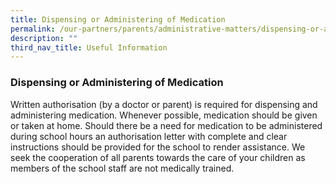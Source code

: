 ```yaml
---
title: Dispensing or Administering of Medication
permalink: /our-partners/parents/administrative-matters/dispensing-or-administering-of-medication/
description: ""
third_nav_title: Useful Information
---
```


### **Dispensing or Administering of Medication**
Written authorisation (by a doctor or parent) is required for dispensing and administering medication. Whenever possible, medication should be given or taken at home. Should there be a need for medication to be administered during school hours an authorisation letter with complete and clear instructions should be provided for the school to render assistance. We seek the cooperation of all parents towards the care of your children as members of the school staff are not medically trained.